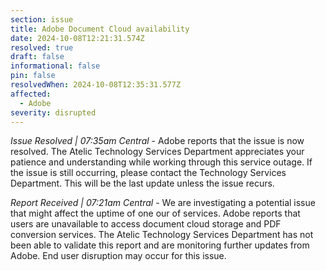 ```yaml
---
section: issue
title: Adobe Document Cloud availability
date: 2024-10-08T12:21:31.574Z
resolved: true
draft: false
informational: false
pin: false
resolvedWhen: 2024-10-08T12:35:31.577Z
affected:
  - Adobe
severity: disrupted
---
```

*Issue Resolved | 07:35am Central* - Adobe reports that the issue is now resolved. The Atelic Technology Services Department appreciates your patience and understanding while working through this service outage. If the issue is still occurring, please contact the Technology Services Department. This will be the last update unless the issue recurs.

*Report Received | 07:21am Central* - We are investigating a potential issue that might affect the uptime of one our of services. Adobe reports that users are unavailable to access document cloud storage and PDF conversion services. The Atelic Technology Services Department has not been able to validate this report and are monitoring further updates from Adobe. End user disruption may occur for this issue.